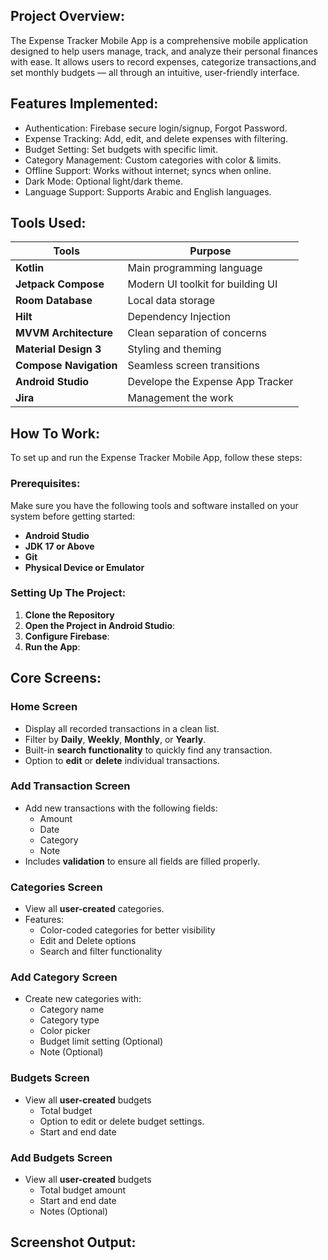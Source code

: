 ## Project Overview:
The Expense Tracker Mobile App is a comprehensive mobile application designed to help users manage, track, and analyze their personal finances with ease. It allows users to record expenses, categorize transactions,and set monthly budgets — all through an intuitive, user-friendly interface.

## Features Implemented:
- Authentication: Firebase secure login/signup, Forgot Password.
- Expense Tracking: Add, edit, and delete expenses with filtering.
- Budget Setting: Set budgets with specific limit.
- Category Management: Custom categories with color & limits.
- Offline Support: Works without internet; syncs when online.
- Dark Mode: Optional light/dark theme.
- Language Support: Supports Arabic and English languages.

## Tools Used:
| Tools      | Purpose |
|------------|---------|
| **Kotlin** | Main programming language |
| **Jetpack Compose** | Modern UI toolkit for building UI |
| **Room Database** | Local data storage |
| **Hilt** | Dependency Injection |
| **MVVM Architecture** | Clean separation of concerns |
| **Material Design 3** | Styling and theming |
| **Compose Navigation** | Seamless screen transitions |
| **Android Studio** | Develope the Expense App Tracker |
| **Jira** | Management the work |

## How To Work:

To set up and run the Expense Tracker Mobile App, follow these steps:

### Prerequisites:
Make sure you have the following tools and software installed on your system before getting started:

- **Android Studio**
- **JDK 17 or Above**
- **Git**
- **Physical Device or Emulator**

### Setting Up The Project:

1. **Clone the Repository**
2. **Open the Project in Android Studio**:
3. **Configure Firebase**:
4. **Run the App**:
   
## Core Screens: 

### Home Screen
- Display all recorded transactions in a clean list.
- Filter by **Daily**, **Weekly**, **Monthly**, or **Yearly**.
- Built-in **search functionality** to quickly find any transaction.
- Option to **edit** or **delete** individual transactions.

### Add Transaction Screen
- Add new transactions with the following fields:
  - Amount
  - Date
  - Category
  - Note
- Includes **validation** to ensure all fields are filled properly.

### Categories Screen
- View all **user-created** categories.
- Features:
  - Color-coded categories for better visibility
  - Edit and Delete options
  - Search and filter functionality

### Add Category Screen
- Create new categories with:
  - Category name
  - Category type
  - Color picker
  - Budget limit setting (Optional)
  - Note (Optional)

### Budgets Screen
- View all **user-created** budgets
  - Total budget
  - Option to edit or delete budget settings.
  - Start and end date

### Add Budgets Screen
- View all **user-created** budgets
  - Total budget amount
  - Start and end date
  - Notes (Optional)

## Screenshot Output:
